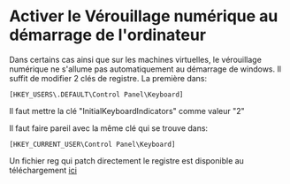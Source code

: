 # Activer le Vérouillage numérique au démarrage de l'ordinateur

Dans certains cas ainsi que sur les machines virtuelles, le vérouillage numérique ne s'allume pas automatiquement au démarrage de windows.
Il suffit de modifier 2 clés de registre.
La première dans:
```
[HKEY_USERS\.DEFAULT\Control Panel\Keyboard]
```
Il faut mettre la clé "InitialKeyboardIndicators" comme valeur "2"

Il faut faire pareil avec la même clé qui se trouve dans:
```
[HKEY_CURRENT_USER\Control Panel\Keyboard]
```


Un fichier reg qui patch directement le registre est disponible au téléchargement [ici](verrnum.reg)
